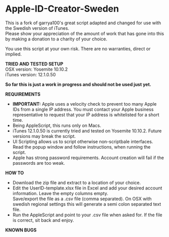 Apple-ID-Creator-Sweden
==========================

This is a fork of garrya100's great script adapted and changed for use with the Swedish version of iTunes.<br />
Please show your appreciation of the amount of work that has gone into this by making a donation to a charity of your choice.

You use this script at your own risk. There are no warranties, direct or implied.

<strong>TRIED AND TESTED SETUP</strong><br />
OSX version: Yosemite 10.10.2<br />
iTunes version: 12.1.0.50

<strong>So far this is just a work in progress and should not be used just yet.</strong>

<strong>REQUIREMENTS</strong>
<ul>
<li><strong>IMPORTANT:</strong> Apple uses a velocity check to prevent too many Apple IDs from a single IP address. You must contact your Apple business representative to request that your IP address is whitelisted for a short time.</li>
<li>Being AppleScript, this runs only on Macs.</li>
<li>iTunes 12.1.0.50 is currently tried and tested on Yosemite 10.10.2. Future versions may break the script.</li>
<li>UI Scripting allows us to script otherwise non-scriptbale interfaces. Read the popup window and follow instructions, when running the script.</li>
<li>Apple has strong password requirements. Account creation will fail if the passwords are too weak.</li>
</ul>

<strong>HOW TO</strong>
<ul>
<li>Download the zip file and extract to a location of your choice.</li>
<li>Edit the UserID-template.xlsx file in Excel and add your desired account information. Leave the empty columns empty.</br>
Save/export the file as a .csv file (comma separated). On OSX with swedish regional settings this will generate a semi colon separated text file.</li>
<li>Run the AppleScript and point to your .csv file when asked for. If the file is correct, sit back and enjoy.</li>
</ul>

<strong>KNOWN BUGS</strong>
